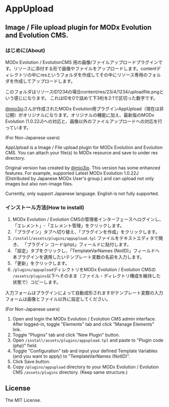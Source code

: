 # AppUpload

## Image / File upload plugin for MODx Evolution and Evolution CMS.

### はじめに(About)
MODx Evolution / EvolutionCMS 用の画像/ファイルアップロードプラグインです。リソースに添付する形で画像やファイルをアップロードします。contentディレクトリの中にresというフォルダを作成してその中にリソース専用のフォルダを作成してアップロードします。

このフォルダはリソースID1234の場合content/res/23/4/1234/uploadfile.pngという感じになります。 これはIDを0で詰めて下3桁を2:1で区切った数字です。

[@mio3io](https://twitter.com/mio3io)さんが作成されたMODx Evolution用プラグインAppUpload（現在は非公開）がオリジナルになります。オリジナルの機能に加え、最新版のMODx Evolution (1.0.22J)への対応と、画像以外のファイルアップロードへの対応を行っています。

(For Non-Japanese users)

AppUpload is a Image / File upload plugin for MODx Evolution and Evolution CMS. You can attach your file(s) to MODx resource and save to under res directory.

Original version has created by [@mio3io](https://twitter.com/mio3io). This version has some enhanced features. For example, supported Latest MODx Evolution 1.0.22J (Distributed by Japanese MODx User's group.) and can upload not only images but also non-image files.

Currently, only support Japanese language. English is not fully supported.

### インストール方法(How to install)
1. MODx Evolution / Evolution CMSの管理者インターフェースへログインし、  「エレメント」-「エレメント管理」をクリックします。
2. 「プラグイン」タブへ切り替え、「プラグインを作成」をクリックします。
3. ```/install/assets/plugins/appupload.tpl``` ファイルをテキストエディタで開き、 「プラグイン コード(php)」フィールドに貼付します。
4. 「設定」タブをクリックし、「TemplateVarNames (NotID)」フィールドへ本プラグインを適用したいテンプレート変数の名前を入力します。
5. 「更新」をクリックします。
6. ```/plugins/appupload```ディレクトリをMODx Evolution / Evolution CMSの ```/assets/plugins```以下へそのまま（ファイル・ディレクトリ構成を維持した状態で）コピーします。

入力フォームはプラグインによって自動成形されますがテンプレート変数の入力フォームは画像とファイル以外に設定してください。

(For Non-Japanese users)

1. Open and login the MODx Evolution / Evolution CMS admin interface. After logged-in, toggle "Elements" tab and click "Manage Elements" link. 
2. Toggle "Plugins" tab and click "New Plugin" button.
3. Open ```/install/assets/plugins/appupload.tpl``` and paste to "Plugin code (php)" field.
4. Toggle "Configuration" tab and input your defined Template Variables (and you want to apply) to "TemplateVarNames (NotID)".
5. Click Save button.
6. Copy ```/plugins/appupload``` directory to your MODx Evolution / Evolution CMS ```/assets/plugins``` directory. (Keep same structure.)

## License

The MIT License.